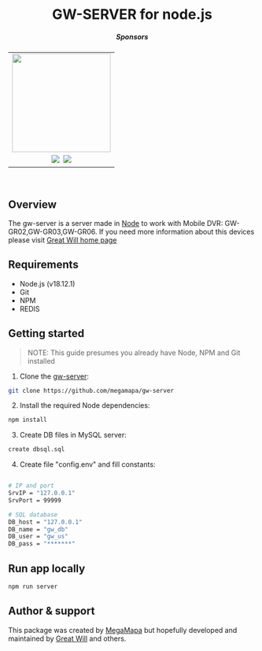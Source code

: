 <h1 align="center">GW-SERVER for node.js</h1>

<h5 align="center">Sponsors</h5>

<div align="center">
  <table cellpadding="5" cellspacing="0" border="0" align="center">
    <tr>
      <td><a href="https://www.gpstracker-factory.com/"><img src="https://www.gpstracker-factory.com/wp-content/uploads/2018/05/logo.png" width="200px"/></a></td>
    </tr>
    <tr>
      <td align="center">
        <a href="https://github.com/sponsors/coreybutler"><img src="https://img.shields.io/github/sponsors/megamapa?label=Individual%20Sponsors&logo=github&style=social"/></a>
        &nbsp;<a href="https://github.com/sponsors/megamapa"><img src="https://img.shields.io/badge/-Become%20a%20Sponsor-yellow"/></a>
      </td>
    </tr>
  </table>
</div>
<br/>

## Overview

The gw-server is a server made in [Node](https://nodejs.dev/en/) to work with Mobile DVR: GW-GR02,GW-GR03,GW-GR06.
If you need more information about this devices please visit [Great Will home page](https://www.gpstracker-factory.com/mobile-digital-video-recorders/)
## Requirements
- Node.js (v18.12.1)
- Git
- NPM
- REDIS

## Getting started

> NOTE: This guide presumes you already have Node, NPM and Git installed

1. Clone the [gw-server](https://github.com/megamapa/gw-server):

```sh
git clone https://github.com/megamapa/gw-server
```

2. Install the required Node dependencies:

```sh
npm install
```

3. Create DB files in MySQL server:

```sh
create dbsql.sql
```

4. Create file "config.env" and fill constants:

```sh

# IP and port
SrvIP = "127.0.0.1"
SrvPort = 99999

# SQL database
DB_host = "127.0.0.1"
DB_name = "gw_db"
DB_user = "gw_us"
DB_pass = "*******"
```

## Run app locally
```sh
npm run server
```

## Author & support

This package was created by [MegaMapa](http://megamapa.com/) but hopefully developed and maintained by [Great Will](https://www.gpstracker-factory.com/) and others.
